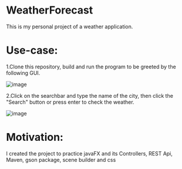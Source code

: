 # WeatherForecast

This is my personal project of a weather application.





# Use-case:
1.Clone this repository, build and run the program to be greeted by the following GUI.

![image](https://github.com/kiraedds/WeatherForecast/assets/50353861/4f2f1aa1-5d48-427b-ac0e-6fd33e3ca737)


2.Click on the searchbar and type the name of the city, then click the "Search" button or press enter to check the weather.

![image](https://github.com/kiraedds/WeatherForecast/assets/50353861/e3829b01-58c5-4ca1-b911-35d0d4663fa4)


# Motivation:
I created the project to practice javaFX and its Controllers, REST Api, Maven, gson package, scene builder and css

